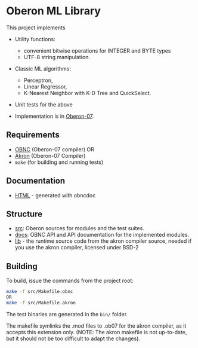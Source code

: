 # Oberon ML Library

This project implements

- Utility functions: 
   - convenient bitwise operations for INTEGER and BYTE types
   - UTF-8 string manipulation.
- Classic ML algorithms: 
   - Perceptron, 
   - Linear Regressor,
   - K-Nearest Neighbor with K-D Tree and QuickSelect.
- Unit tests for the above

- Implementation is in [Oberon-07](https://en.wikipedia.org/wiki/Oberon_(programming_language)). 

## Requirements

- [OBNC](https://miasap.se/obnc/) (Oberon-07 compiler) OR
- [Akron](https://github.com/AntKrotov/oberon-07-compiler) (Oberon-07 Compiler)
- `make` (for building and running tests)

## Documentation
 - [HTML](https://erno-szabados.github.io/oberon-ml/) - generated with obncdoc

## Structure

- [src](src/): Oberon sources for modules and the test suites.
- [docs](docs/): OBNC API and API documentation for the implemented modules.
- [lib](src/lib) - the runtime source code from the akron compiler source, needed if you use the akron compiler, licensed under BSD-2

## Building

To build, issue the commands from the project root:

```sh
make -f src/Makefile.obnc
OR
make -f src/Makefile.akron
```
The test binaries are generated in the `bin/` folder.

The makefile symlinks the .mod files to .ob07 for the akron compiler, as it accepts this extension only. 
(NOTE: The akron makefile is not up-to-date, but it should not be too difficult to adapt the changes).

